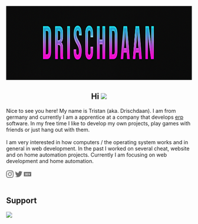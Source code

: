 <div align="center">
    <img height="200px" src="./assets/images/banner.png">
</div>

<h2 align="center">Hi <img src="https://media.giphy.com/media/hvRJCLFzcasrR4ia7z/giphy.gif" width="30px"></h2>

<div>
    <div>
        Nice to see you here! My name is Tristan (aka. Drischdaan). I am from germany and currently I am a apprentice at a company that develops <a href="https://en.wikipedia.org/wiki/Enterprise_resource_planning">erp</a> software. In my free time I like to develop my own projects, play games with friends or just hang out with them.
    </div>
    <br>
    <div>
        I am very interested in how computers / the operating system works and in general in web development. In the past I worked on several cheat, website and on home automation projects. Currently I am focusing on web development and home automation.
    </div>
    <br>
    <div>
        <a href="https://www.instagram.com/drischdaan/"><img src="./assets/images/instagram.svg" height="20px"></a>
        <a href="https://twitter.com/drischdaan/"><img src="./assets/images/twitter.svg" height="20px"></a>
        <a href="https://dev.to/drischdaan"><img src="./assets/images/dev-dot-to.svg" height="20px"></a>
    </div>
</div>
<br>

## Support

<div>
    <a href="https://www.buymeacoffee.com/Drischdaan">
        <img src="https://img.buymeacoffee.com/button-api/?text=Buy me a coffee&emoji=&slug=Drischdaan&button_colour=BD5FFF&font_colour=ffffff&font_family=Lato&outline_colour=000000&coffee_colour=FFDD00">
    </a>
</div>
